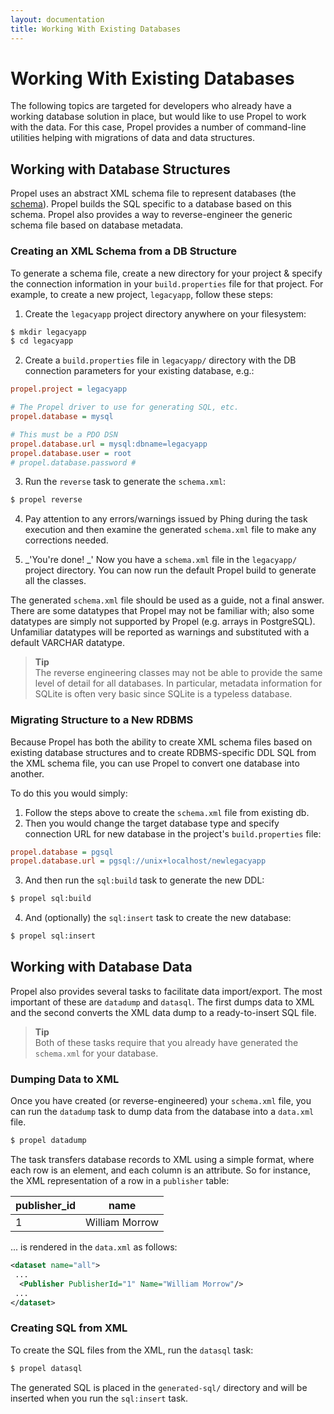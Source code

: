 ```yaml
---
layout: documentation
title: Working With Existing Databases
---
```


# Working With Existing Databases #

The following topics are targeted for developers who already have a working database solution in place, but would like to use Propel to work with the data. For this case, Propel provides a number of command-line utilities helping with migrations of data and data structures.

## Working with Database Structures ##

Propel uses an abstract XML schema file to represent databases (the [schema](../reference/schema)). Propel builds the SQL specific to a database based on this schema. Propel also provides a way to reverse-engineer the generic schema file based on database metadata.

### Creating an XML Schema from a DB Structure ###

To generate a schema file, create a new directory for your project & specify the connection information in your `build.properties` file for that project. For example, to create a new project, `legacyapp`, follow these steps:

 1. Create the `legacyapp` project directory anywhere on your filesystem:

```bash
$ mkdir legacyapp
$ cd legacyapp
```

 2. Create a `build.properties` file in `legacyapp/` directory with the DB connection parameters for your existing database, e.g.:

```ini
propel.project = legacyapp

# The Propel driver to use for generating SQL, etc.
propel.database = mysql

# This must be a PDO DSN
propel.database.url = mysql:dbname=legacyapp
propel.database.user = root
# propel.database.password #
```

 3. Run the `reverse` task to generate the `schema.xml`:

```bash
$ propel reverse
```

 4. Pay attention to any errors/warnings issued by Phing during the task execution and then examine the generated `schema.xml` file to make any corrections needed.

 5. _'You're done! _' Now you have a `schema.xml` file in the `legacyapp/` project directory. You can now run the default Propel build to generate all the classes.

The generated `schema.xml` file should be used as a guide, not a final answer. There are some datatypes that Propel may not be familiar with; also some datatypes are simply not supported by Propel (e.g. arrays in PostgreSQL). Unfamiliar datatypes will be reported as warnings and substituted with a default VARCHAR datatype.

>**Tip**<br />The reverse engineering classes may not be able to provide the same level of detail for all databases. In particular, metadata information for SQLite is often very basic since SQLite is a typeless database.

### Migrating Structure to a New RDBMS ###

Because Propel has both the ability to create XML schema files based on existing database structures and to create RDBMS-specific DDL SQL from the XML schema file, you can use Propel to convert one database into another.

To do this you would simply:

 1. Follow the steps above to create the `schema.xml` file from existing db.
 2. Then you would change the target database type and specify connection URL for new database in the project's `build.properties` file:

```ini
propel.database = pgsql
propel.database.url = pgsql://unix+localhost/newlegacyapp
```

 3. And then run the `sql:build` task to generate the new DDL:

```bash
$ propel sql:build
```

 4. And (optionally) the `sql:insert` task to create the new database:

```bash
$ propel sql:insert
```

## Working with Database Data ##

Propel also provides several tasks to facilitate data import/export. The most important of these are `datadump` and `datasql`. The first dumps data to XML and the second converts the XML data dump to a ready-to-insert SQL file.

>**Tip**<br />Both of these tasks require that you already have generated the `schema.xml` for your database.

### Dumping Data to XML ###

Once you have created (or reverse-engineered) your `schema.xml` file, you can run the `datadump` task to dump data from the database into a `data.xml` file.

```bash
$ propel datadump
```

The task transfers database records to XML using a simple format, where each row is an element, and each column is an attribute. So for instance, the XML representation of a row in a `publisher` table:

|publisher_id   |name
|---------------|--------------
|1              |William Morrow

... is rendered in the `data.xml` as follows:

```xml
<dataset name="all">
 ...
  <Publisher PublisherId="1" Name="William Morrow"/>
 ...
</dataset>
```

### Creating SQL from XML ###

To create the SQL files from the XML, run the `datasql` task:

```bash
$ propel datasql
```

The generated SQL is placed in the `generated-sql/` directory and will be inserted when you run the `sql:insert` task.
